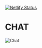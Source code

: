 [![Netlify Status](https://api.netlify.com/api/v1/badges/3e52017e-9c47-4e3f-882a-54bef4bbd7b6/deploy-status)](https://app.netlify.com/sites/chat-rbarakhvostov/deploys)

# CHAT

![Chat](./public/chat.jpg)